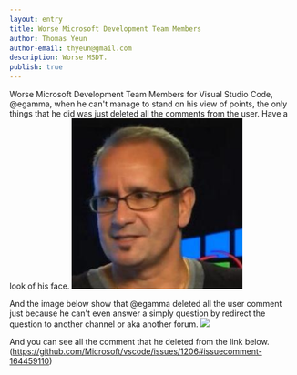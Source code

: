 ```yaml
---
layout: entry
title: Worse Microsoft Development Team Members
author: Thomas Yeun
author-email: thyeun@gmail.com
description: Worse MSDT.
publish: true
---
```


Worse Microsoft Development Team Members for Visual Studio Code, @egamma, when he can't manage to stand on his view of points, the only things that he did was just deleted all the comments from the user. Have a look of his face.
<img src="/images/2015-12-16/egamma.jpg" style="margin: 0 auto; width: 300px;" />

And the image below show that @egamma deleted all the user comment just because he can't even answer a simply question by redirect the question to another channel or aka another forum.
<img src="/images/2015-12-16/egamma-post.jpg" style="margin: 0 auto; width: 752px;" />

And you can see all the comment that he deleted from the link below.
(https://github.com/Microsoft/vscode/issues/1206#issuecomment-164459110)